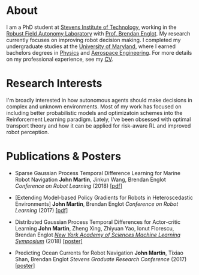 # About
I am a PhD student at [Stevens Institute of Technology](http://www.stevens.edu), working in the [Robust Field Autonomy Laboratory](http://personal.stevens.edu/~benglot/) with [Prof. Brendan Englot](https://web.stevens.edu/facultyprofile/?id=2043). My research currently focuses on improving robot decision making. I completed my undergraduate studies at the [University of Maryland](https://umd.edu), where I earned bachelors degrees in [Physics](https://umdphysics.umd.edu) and [Aerospace Engineering](https://aero.umd.edu). For more details on my professional experience, see my [CV](/2018-martin-cv.pdf).

# Research Interests
I'm broadly interested in how autonomous agents should make decisions in complex and unknown environments. Most of my work has focused on including better probabilistic models and optimizatoin schemes into the Reinforcement Learning paradigm. Lately, I've been obsessed with optimal transport theory and how it can be applied for risk-aware RL and improved robot perception.

# Publications & Posters
* Sparse Gaussian Process Temporal Difference Learning for Marine Robot Navigation
**John Martin**, Jinkun Wang, Brendan Englot
*Conference on Robot Learning* (2018) [[pdf]](http://proceedings.mlr.press/v87/martin18a/martin18a.pdf)

* [Extending Model-based Policy Gradients for Robots in Heteroscedastic Environments]
**John Martin**, Brendan Englot
*Conference on Robot Learning* (2017) [[pdf]](http://proceedings.mlr.press/v78/martin17a/martin17a.pdf)

* Distributed Gaussian Process Temporal Differences for Actor-critic Learning
**John Martin**, Zheng Xing, Zhiyuan Yao, Ionut Florescu, Brendan Englot
[*New York Academy of Sciences Machine Learning Symposium*](https://www.nyas.org/events/2018/12th-annual-machine-learning-symposium/?tab=description) (2018) [[poster]](/publications/poster/2018-martin_xing_florescu_englot-nyas_mls_poster.pdf)

* Predicting Ocean Currents for Robot Navigation
**John Martin**, Tixiao Shan, Brendan Englot
*Stevens Graduate Research Conference* (2017) [[poster]](/publications/poster/2017-martin_shan_englot-predicting_ocean_currents_for_robot_navigation.pdf)
